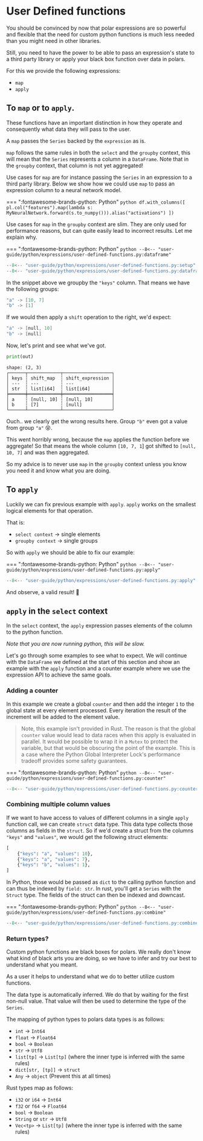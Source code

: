 # User Defined functions

You should be convinced by now that polar expressions are so powerful and flexible that the need for custom python functions
is much less needed than you might need in other libraries.

Still, you need to have the power to be able to pass an expression's state to a third party library or apply your black box function
over data in polars.

For this we provide the following expressions:

- `map`
- `apply`

## To `map` or to `apply`.

These functions have an important distinction in how they operate and consequently what data they will pass to the user.

A `map` passes the `Series` backed by the `expression` as is.

`map` follows the same rules in both the `select` and the `groupby` context, this will
mean that the `Series` represents a column in a `DataFrame`. Note that in the `groupby` context, that column is not yet
aggregated!

Use cases for `map` are for instance passing the `Series` in an expression to a third party library. Below we show how
we could use `map` to pass an expression column to a neural network model.


=== ":fontawesome-brands-python: Python"
    ``` python
    df.with_columns([
        pl.col("features").map(lambda s: MyNeuralNetwork.forward(s.to_numpy())).alias("activations")
    ])
    ```

Use cases for `map` in the `groupby` context are slim. They are only used for performance reasons, but can quite easily lead to incorrect results. Let me explain why.

=== ":fontawesome-brands-python: Python"
    ``` python
    --8<-- "user-guide/python/expressions/user-defined-functions.py:dataframe"
    ```

```python exec="on" result="text" session="user-guide/udf"
--8<-- "user-guide/python/expressions/user-defined-functions.py:setup"
--8<-- "user-guide/python/expressions/user-defined-functions.py:dataframe"
```

In the snippet above we groupby the `"keys"` column. That means we have the following groups:

```c
"a" -> [10, 7]
"b" -> [1]
```

If we would then apply a `shift` operation to the right, we'd expect:

```c
"a" -> [null, 10]
"b" -> [null]
```

Now, let's print and see what we've got.

```python
print(out)
```

```
shape: (2, 3)
┌──────┬────────────┬──────────────────┐
│ keys ┆ shift_map  ┆ shift_expression │
│ ---  ┆ ---        ┆ ---              │
│ str  ┆ list[i64]  ┆ list[i64]        │
╞══════╪════════════╪══════════════════╡
│ a    ┆ [null, 10] ┆ [null, 10]       │
│ b    ┆ [7]        ┆ [null]           │
└──────┴────────────┴──────────────────┘
```

Ouch.. we clearly get the wrong results here. Group `"b"` even got a value from group `"a"` 😵.

This went horribly wrong, because the `map` applies the function before we aggregate! So that means the whole column `[10, 7, 1`\] got shifted to `[null, 10, 7]` and was then aggregated.

So my advice is to never use `map` in the `groupby` context unless you know you need it and know what you are doing.

## To `apply`

Luckily we can fix previous example with `apply`. `apply` works on the smallest logical elements for that operation.

That is:

- `select context` -> single elements
- `groupby context` -> single groups

So with `apply` we should be able to fix our example:

=== ":fontawesome-brands-python: Python"
    ``` python
    --8<-- "user-guide/python/expressions/user-defined-functions.py:apply"
    ```

```python exec="on" result="text" session="user-guide/udf"
--8<-- "user-guide/python/expressions/user-defined-functions.py:apply"
```

And observe, a valid result! 🎉

## `apply` in the `select` context

In the `select` context, the `apply` expression passes elements of the column to the python function.

*Note that you are
now running python, this will be slow.*

Let's go through some examples to see what to expect. We will continue with the `DataFrame` we defined at the start of
this section and show an example with the `apply` function and a counter example where we use the expression API to
achieve the same goals.

### Adding a counter

In this example we create a global `counter` and then add the integer `1` to the global state at every element processed.
Every iteration the result of the increment will be added to the element value.

> Note, this example isn't provided in Rust.  The reason is that the global `counter` value would lead to data races when this apply is evaluated in parallel.  It would be possible to wrap it in a `Mutex` to protect the variable, but that would be obscuring the point of the example.  This is a case where the Python Global Interpreter Lock's performance tradeoff provides some safety guarantees.

=== ":fontawesome-brands-python: Python"
    ``` python
    --8<-- "user-guide/python/expressions/user-defined-functions.py:counter"
    ```

```python exec="on" result="text" session="user-guide/udf"
--8<-- "user-guide/python/expressions/user-defined-functions.py:counter"
```


### Combining multiple column values

If we want to have access to values of different columns in a single `apply` function call, we can create `struct` data
type. This data type collects those columns as fields in the `struct`. So if we'd create a struct from the columns
`"keys"` and `"values"`, we would get the following struct elements:

```python
[
    {"keys": "a", "values": 10},
    {"keys": "a", "values": 7},
    {"keys": "b", "values": 1},
]
```

In Python, those would be passed as `dict` to the calling python function and can thus be indexed by `field: str`.  In rust, you'll get a `Series` with the `Struct` type. The fields of the struct can then be indexed and downcast.

=== ":fontawesome-brands-python: Python"
    ``` python
    --8<-- "user-guide/python/expressions/user-defined-functions.py:combine"
    ```

```python exec="on" result="text" session="user-guide/udf"
--8<-- "user-guide/python/expressions/user-defined-functions.py:combine"
```
### Return types?

Custom python functions are black boxes for polars. We really don't know what kind of black arts you are doing, so we have
to infer and try our best to understand what you meant.

As a user it helps to understand what we do to better utilize custom functions.

The data type is automatically inferred. We do that by waiting for the first non-null value. That value will then be used
to determine the type of the `Series`.

The mapping of python types to polars data types is as follows:

- `int` -> `Int64`
- `float` -> `Float64`
- `bool` -> `Boolean`
- `str` -> `Utf8`
- `list[tp]` -> `List[tp]` (where the inner type is inferred with the same rules)
- `dict[str, [tp]]` -> `struct`
- `Any` -> `object` (Prevent this at all times)

Rust types map as follows:

- `i32` or `i64` -> `Int64`
- `f32` or `f64` -> `Float64`
- `bool` -> `Boolean`
- `String` or `str` -> `Utf8`
- `Vec<tp>` -> `List[tp]` (where the inner type is inferred with the same rules)